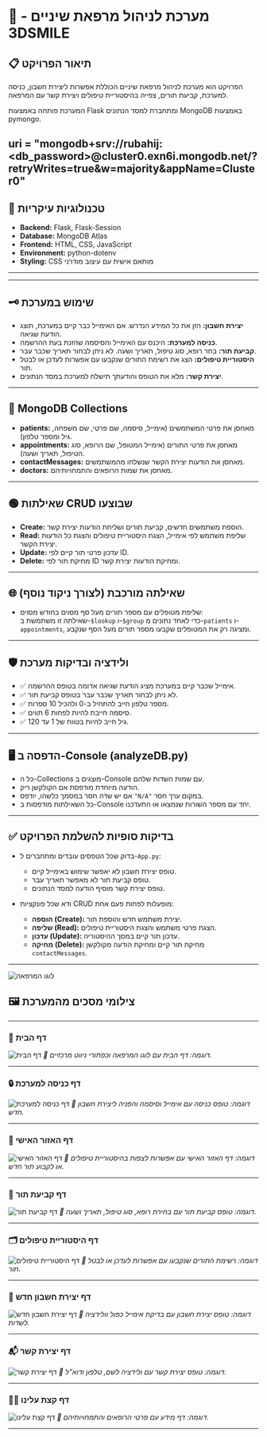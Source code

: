 
# 🏥 מערכת לניהול מרפאת שיניים - 3DSMILE

## 📋 תיאור הפרויקט
הפרויקט הוא מערכת לניהול מרפאת שיניים הכוללת אפשרות ליצירת חשבון, כניסה למערכת, קביעת תורים, צפייה בהיסטוריית טיפולים ויצירת קשר עם המרפאה.

המערכת פותחה באמצעות Flask ומתחברת למסד הנתונים MongoDB באמצעות pymongo.


uri = "mongodb+srv://rubahij:<db_password>@cluster0.exn6i.mongodb.net/?retryWrites=true&w=majority&appName=Cluster0"
---

## 💾 טכנולוגיות עיקריות
- **Backend:** Flask, Flask-Session
- **Database:** MongoDB Atlas
- **Frontend:** HTML, CSS, JavaScript
- **Environment:** python-dotenv
- **Styling:** CSS מותאם אישית עם עיצוב מודרני

---

---

## 🗝️ **שימוש במערכת**
- **יצירת חשבון:** הזן את כל המידע הנדרש. אם האימייל כבר קיים במערכת, תוצג הודעת שגיאה.
- **כניסה למערכת:** היכנס עם האימייל והסיסמה שהזנת בעת ההרשמה.
- **קביעת תור:** בחר רופא, סוג טיפול, תאריך ושעה. לא ניתן לבחור תאריך שכבר עבר.
- **היסטוריית טיפולים:** הצג את רשימת התורים שנקבעו עם אפשרות לעדכן או לבטל תור.
- **יצירת קשר:** מלא את הטופס והודעתך תישלח למערכת במסד הנתונים.

---

## 💾 **MongoDB Collections**
- **patients:** מאחסן את פרטי המשתמשים (אימייל, סיסמה, שם פרטי, שם משפחה, גיל ומספר טלפון).
- **appointments:** מאחסן את פרטי התורים (אימייל המטופל, שם הרופא, סוג הטיפול, תאריך ושעה).
- **contactMessages:** מאחסן את הודעות יצירת הקשר שנשלחו מהמשתמשים.
- **doctors:** מאחסן את שמות הרופאים והתמחויותיהם.

---

## 🟢 **שאילתות CRUD שבוצעו**
- **Create:** הוספת משתמשים חדשים, קביעת תורים ושליחת הודעות יצירת קשר.
- **Read:** שליפת משתמש לפי אימייל, הצגת היסטוריית טיפולים והצגת כל הודעות יצירת הקשר.
- **Update:** עדכון פרטי תור קיים לפי ID.
- **Delete:** מחיקת תור לפי ID ומחיקת הודעות יצירת קשר.

---

## 🌐 **שאילתה מורכבת (לצורך ניקוד נוסף)**
- שליפת מטופלים עם מספר תורים מעל סף מסוים בחודש מסוים:  
  שאילתה זו משתמשת ב-`$lookup` ו-`$group` כדי לאחד נתונים מ-`patients` ו-`appointments`, ומציגה רק את המטופלים שקבעו מספר תורים מעל הסף שנקבע.

---

## 🛡️ **ולידציה ובדיקות מערכת**
- ✅ אימייל שכבר קיים במערכת מציג הודעת שגיאה אדומה בטופס ההרשמה.
- ✅ לא ניתן לבחור תאריך שכבר עבר בטופס קביעת תור.
- ✅ מספר טלפון חייב להתחיל ב-0 ולהכיל 10 ספרות.
- ✅ סיסמה חייבת להיות לפחות 6 תווים.
- ✅ גיל חייב להיות בטווח של 1 עד 120.

---

## 🖥️ **הדפסה ב-Console (analyzeDB.py)**
- כל ה-Collections מוצגים ב-Console עם שמות השדות שלהם.
- הודעה מיוחדת מודפסת אם הקולקשן ריק.
- אם יש שדה חסר במסמך כלשהו, יודפס `"N/A"` במקום ערך חסר.
- כל השאילתות מודפסות ב-Console יחד עם מספר השורות שנמצאו או התעדכנו.

---

## ✅ **בדיקות סופיות להשלמת הפרויקט**
- בדוק שכל הטפסים עובדים ומתחברים ל-`App.py`:
  - טופס יצירת חשבון לא יאפשר שימוש באימייל קיים.
  - טופס קביעת תור לא מאפשר תאריך עבר.
  - טופס יצירת קשר מוסיף הודעה למסד הנתונים.

- ודא שכל פונקציות CRUD מופעלות לפחות פעם אחת:
  - **הוספה (Create):** יצירת משתמש חדש והוספת תור.
  - **שליפה (Read):** הצגת פרטי משתמש והצגת היסטוריית טיפולים.
  - **עדכון (Update):** עדכון תור קיים במסך ההיסטוריה.
  - **מחיקה (Delete):** מחיקת תור קיים ומחיקת הודעה מקולקשן `contactMessages`.

---

![לוגו המרפאה](static/images/home-banner.jpeg)

## 🖼️ צילומי מסכים מהמערכת

---

### 🏡 דף הבית
![דף הבית](static/images/home-page.jpeg)
*📸 דוגמה: דף הבית עם לוגו המרפאה וכפתורי ניווט מרכזיים.*

---

### 🔒 דף כניסה למערכת
![דף כניסה למערכת](static/images/login-page2.jpeg)
*📸 דוגמה: טופס כניסה עם אימייל וסיסמה והפניה ליצירת חשבון חדש.*

---

### 👤 דף האזור האישי
![דף האזור האישי](static/images/personal-page.jpeg)
*📸 דוגמה: דף האזור האישי עם אפשרות לצפות בהיסטוריית טיפולים או לקבוע תור חדש.*

---

### 📅 דף קביעת תור
![דף קביעת תור](static/images/booking-page.jpeg)
*📸 דוגמה: טופס קביעת תור עם בחירת רופא, סוג טיפול, תאריך ושעה.*

---

### 🗂️ דף היסטוריית טיפולים
![דף היסטוריית טיפולים](static/images/my-booking-page.jpeg)
*📸 דוגמה: רשימת התורים שנקבעו עם אפשרות לעדכן או לבטל תור.*

---

### 📝 דף יצירת חשבון חדש
![דף יצירת חשבון חדש](static/images/create-account-page.jpeg)
*📸 דוגמה: טופס יצירת חשבון עם בדיקת אימייל כפול וולידציה לשדות.*

---

### 📬 דף יצירת קשר
![דף יצירת קשר](static/images/contact-page.jpeg)
*📸 דוגמה: טופס יצירת קשר עם ולידציה לשם, טלפון ודוא"ל.*

---

### 🧑‍⚕️ דף קצת עלינו
![דף קצת עלינו](static/images/our-doctors-page.jpeg)
*📸 דוגמה: דף מידע עם פרטי הרופאים והתמחויותיהם.*

---

